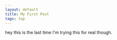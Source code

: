 ```yaml
---
layout: default
title: My First Post
tags: top
---
```



hey this is the last time I'm trying this for real though.
